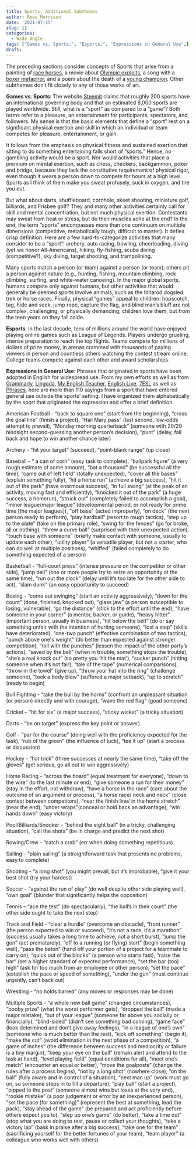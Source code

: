 ```yaml
---
title: Sports, Additional Subthemes
author: Rees Morrison
date: '2021-07-15'
slug: []
categories:
  - Wide Angle
tags: ["Games vs. Sports,", "Esports,", "Expressions in General Use",]
draft:
---
```


The preceding sections consider concepts of Sports that arise from a painting of [race horses](https://themesfromart.com/post/2021-07-12-sports-from-racers-before-the-stands-a-painting-by-edgar-degas/sportsdegas/), a movie about [Olympic exploits](https://themesfromart.com/post/2021-07-12-sports-from-chariots-of-fire-a-movie-about-the-1924-olypics/sportschariots/), a song with a [boxer metaphor](https://themesfromart.com/post/2021-07-12-sports-from-the-boxer-a-song-by-simon-garfunkel/sportsboxer/), and a poem about the death of a [young champion](https://themesfromart.com/post/2021-07-12-sports-from-to-an-athlete-dying-young-by-a-e-housman/sportsathlete/).  Other subthemes don’t fit closely to any of those works of art.

**Games vs. Sports**:  The website [Steemit]( https://steemit.com/sport/@sportspodium/how-many-sports-are-there-in-the-world) claims that roughly 200 sports have an international governing body and that an estimated 8,000 sports are played worldwide.  Still, what is a “sport” as compared to a “game”?  Both terms refer to a pleasure, an entertainment for participants, spectators, and followers.  My sense is that the basic elements that define a “sport” rest on a significant physical exertion and skill in which an individual or team competes for pleasure, entertainment, or gain.  

It follows from the emphasis on physical fitness and sustained exertion that sitting to do something entertaining falls short of “sports.”  Hence, no gambling activity would be a sport.   Nor would activities that place a premium on mental exertion, such as chess, checkers, backgammon, poker and bridge, because they lack the constitutive requirement of physical rigor, even though it wears a person down to compete for hours at a high level.  Sports as I think of them make you sweat profusely, suck in oxygen, and tire you out.

But what about darts, shuffleboard, cornhole, skeet shooting, miniature golf, billiards, and Frisbee golf? They and many other activities certainly call for skill and mental concentration, but not much physical exertion.  Contestants may sweat from heat or stress, but do their muscles ache at the end? In the end, the term “sports” encompasses more than one continuum on multiple dimensions (competitive, metabolically tough, difficult to master).  It defies crisp definition.  Here are a few hard-to-categorize activities that many consider to be a “sport”:  archery, auto racing, bowling, cheerleading, diving (yet we honor All-Americans), hiking, fly-fishing, scuba diving (competitive?), sky diving, target shooting, and trampolining.

Many sports match a person (or team) against a person (or team); others pit a person against nature (e.g., hunting, fishing, mountain climbing, rock climbing, surfing, and white-water canoeing).   In the major global sports, humans compete only against humans, but other activities that would generally be deemed sports involve animals, such as the Iditarod dogsled trek or horse races.   Finally, physical “games” appeal to children: hopscotch, tag, hide and seek, jump rope, capture the flag, and blind man’s bluff are not complex, challenging, or physically demanding; children love them, but from the teen years on they fall aside. 

**Esports**:   In the last decade, tens of millions around the world have enjoyed playing online games such as League of Legends.   Players undergo grueling, intense preparation to reach the top flights. Teams compete for millions of dollars of prize money, in arenas crammed with thousands of paying viewers in person and countless others watching the contest stream online.  College teams compete against each other and award scholarships.

**Expressions in General Use**:  Phrases that originated in sports have been adopted in English for widespread use.  From my own efforts as well as from [Grammarly](https://www.grammarly.com/blog/sports-jargon-in-the-workplace/), [Lingoda](https://blog.lingoda.com/en/20-popular-sports-idioms-in-english/), [My English Teacher](https://www.myenglishteacher.eu/blog/sports-idioms/), [English Live]( https://englishlive.ef.com/blog/english-in-the-real-world/english-idioms-sports/), [7ESL]( https://7esl.com/sport-idioms/) as well as [Phrases](https://www.phrases.org.uk/meanings/sport-and-games-phrases.html), here are more than 110 sayings from a sport that have entered general use outside the sports’ setting.  I have organized them alphabetically by the sport that originated the expression and offer a brief definition.

American Football - “back to square one” (start from the beginning), “cross the goal line” (finish a project), “Hail Mary pass” (last second, low-odds attempt to prevail), “Monday morning quarterback” (someone with 20/20 hindsight second-guessing another person’s decision), “punt” (delay, fall back and hope to win another chance later) 

Archery - “hit your target” (succeed), “point-blank range” (up close)  

Baseball - “ a can of corn” (easy task to complete), “ballpark figure” (a very rough estimate of some amount), “bat a thousand” (be successful all the time), “came out of left field” (totally unexpected), "cover all the bases" (explain something fully), “hit a home run” (achieve a big success), “hit it out of the park” (have enormous success), “in full swing” (at the peak of an activity, moving fast and efficiently), “knocked it out of the park” (a huge success, a homerun), “struck out” (completely failed to accomplish a goal), “minor league/major league” (developmental period, or not ready for prime time [the major leagues]), "off base" (acted improperly), “on deck” (the next person ready to perform), “play hardball“ (resort to rough tactics), “step up to the plate” (take on the primary role), “swing for the fences” (go for broke, all or nothing), “threw a curve ball” (surprised with their unexpected action), “touch base with someone” (briefly make contact with someone, usually to update each other), “utility player” (a versatile player, but not a starter, who can do well at multiple positions), “whiffed” (failed completely to do something expected of a person)  

Basketball - “full-court press” (intense pressure on the competitor or other side), “jump ball” (one or more people try to seize an opportunity at the same time), “run out the clock” (delay until it’s too late for the other side to act), “slam dunk” (an easy opportunity to succeed)  

Boxing - “come out swinging“ (start an activity aggressively), “down for the count” (done, finished, knocked out), “glass jaw” (a person susceptible to losing, vulnerable), “go the distance” (stick to the effort until the end), “have someone in your corner” (a mentor, backer, or guide), “heavy hitter“ (important person, usually in business), “hit below the belt” (do or say something unfair with the intention of hurting someone), “lost a step” (skills have deteriorated), “one-two punch“ (effective combination of two tactics), “punch above one's weight” (do better than expected against stronger competition), “roll with the punches” (lessen the impact of the other party’s actions), “saved by the bell” (when in trouble, something stops the trouble), “she’s a real knock out” (so pretty you ‘hit the mat’), “sucker punch” (hitting someone when it’s not fair), “tale of the tape” (numerical comparisons), “throw in the towel” (give up), “throw your hat into the ring” (challenge someone), “took a body blow” (suffered a major setback), “up to scratch” (ready to begin)  

Bull Fighting - “take the bull by the horns” (confront an unpleasant situation (or person) directly and with courage), “wave the red flag” (goad someone)  

Cricket – “hit for six” (a major success), “sticky wicket” (a tricky situation)  

Darts - “be on target” (express the key point or answer)  

Golf - “par for the course” (doing well with the proficiency expected for the task), “rub of the green” (the influence of luck), “tee it up” (start a process or discussion)  

Hockey - “hat trick” (three successes at nearly the same time), “take off the gloves” (get serious, go all out to win aggressively)  

Horse Racing - “across the board” (equal treatment for everyone), “down to the wire” (to the last minute or end), “give someone a run for their money” (stay in the effort, not withdraw), “have a horse in the race” (care about the outcome of an argument or process), “a horse race/ neck and neck” (close contest between competitors), “near the finish line/ in the home stretch” (near the end), “under wraps”(conceal or hold back an advantage), “win hands down” (easy victory)  

Pool/Billiards/Snooker - “behind the eight ball” (in a tricky, challenging situation), “call the shots” (be in charge and predict the next shot)  

Rowing/Crew - “catch a crab” (err when doing something repetitious)  

Sailing - “plain sailing” (a straightforward task that presents no problems, easy to complete) 

Shooting - “a long shot” (you might prevail, but it’s improbable), “give it your best shot (try your hardest)  

Soccer - “against the run of play“ (do well despite other side playing well), “own goal” (blunder that significantly helps the opposition)  

Tennis – “ace the test” (do spectacularly), “the ball’s in their court” (the other side ought to take the next step)  

Track and Field - “clear a hurdle” (overcome an obstacle), “front runner” (the person expected to win or succeed), “it’s not a race, it’s a marathon” (success usually takes a long time to achieve, not a short burst), “jump the gun” (act prematurely), “off to a running (or flying) start” (begin something well), “pass the baton” (hand off your portion of a project for a teammate to carry on), “quick out of the blocks” (a person who starts fast), “raise the bar“ (set a higher standard of expected performance), “set the bar (too) high“ (ask for too much from an employee or other person), “set the pace” (establish the pace or speed of something), “under the gun” (must continue urgently, can’t back out)  

Wrestling - “no holds barred“ (any moves or responses may be done)  

Multiple Sports - “a whole new ball game” (changed circumstances), “booby prize” (what the worst performer gets), “dropped the ball” (made a major mistake), “out of your league” (someone far above you socially or financially), “blind-sided” (didn’t see something bad coming), “game face” (look determined and don’t give away feelings), “in a league of one’s own” (someone who is much better than the rest), “kick off something” (begin it), “make the cut” (avoid elimination in the next phase of a competition), “a game of inches” (the difference between success and mediocrity or failure is a tiny margin), “keep your eye on the ball” (remain alert and attend to the task at hand), “level playing field” (equal conditions for all), “meet one’s match” (encounter an equal or better), “move the goalposts” (change the rules after a process begins), “not by a long shot” (nowhere close), “on the ball” (fully aware and in control of a situation), “next man up” (work must go on, so someone steps in to fill a departure), “play ball“ (start a project), “pipped to the post“ (someone almost wins but loses at the very end),  “rookie mistake” (a poor judgement or error by an inexperienced person), “set the pace (for something)” (represent the best at something, lead the pack), “stay ahead of the game” (be prepared and act proficiently before others expect you to), “step up one’s game” (do better), “take a time out” (stop what you are doing to rest, pause or collect your thoughts), “take a victory lap” (bask in praise after a big success), “take one for the team” (sacrificing yourself for the better fortunes of your team), “team player” (a colleague who works well with others)
